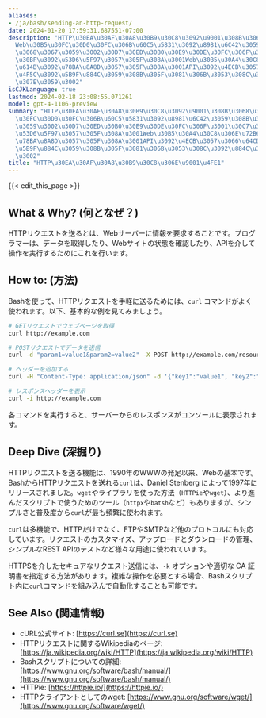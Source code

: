 ```yaml
---
aliases:
- /ja/bash/sending-an-http-request/
date: 2024-01-20 17:59:31.687551-07:00
description: "HTTP\u30EA\u30AF\u30A8\u30B9\u30C8\u3092\u9001\u308B\u3068\u306F\u3001\
  Web\u30B5\u30FC\u30D0\u30FC\u306B\u60C5\u5831\u3092\u8981\u6C42\u3059\u308B\u3053\
  \u3068\u3067\u3059\u3002\u30D7\u30ED\u30B0\u30E9\u30DE\u30FC\u306F\u3001\u30C7\u30FC\
  \u30BF\u3092\u53D6\u5F97\u3057\u305F\u308A\u3001Web\u30B5\u30A4\u30C8\u306E\u72B6\
  \u614B\u3092\u78BA\u8A8D\u3057\u305F\u308A\u3001API\u3092\u4ECB\u3057\u3066\u64CD\
  \u4F5C\u3092\u5B9F\u884C\u3059\u308B\u305F\u3081\u306B\u3053\u308C\u3092\u884C\u3044\
  \u307E\u3059\u3002"
isCJKLanguage: true
lastmod: 2024-02-18 23:08:55.071261
model: gpt-4-1106-preview
summary: "HTTP\u30EA\u30AF\u30A8\u30B9\u30C8\u3092\u9001\u308B\u3068\u306F\u3001Web\u30B5\
  \u30FC\u30D0\u30FC\u306B\u60C5\u5831\u3092\u8981\u6C42\u3059\u308B\u3053\u3068\u3067\
  \u3059\u3002\u30D7\u30ED\u30B0\u30E9\u30DE\u30FC\u306F\u3001\u30C7\u30FC\u30BF\u3092\
  \u53D6\u5F97\u3057\u305F\u308A\u3001Web\u30B5\u30A4\u30C8\u306E\u72B6\u614B\u3092\
  \u78BA\u8A8D\u3057\u305F\u308A\u3001API\u3092\u4ECB\u3057\u3066\u64CD\u4F5C\u3092\
  \u5B9F\u884C\u3059\u308B\u305F\u3081\u306B\u3053\u308C\u3092\u884C\u3044\u307E\u3059\
  \u3002"
title: "HTTP\u30EA\u30AF\u30A8\u30B9\u30C8\u306E\u9001\u4FE1"
---
```


{{< edit_this_page >}}

## What & Why? (何となぜ？)
HTTPリクエストを送るとは、Webサーバーに情報を要求することです。プログラマーは、データを取得したり、Webサイトの状態を確認したり、APIを介して操作を実行するためにこれを行います。

## How to: (方法)
Bashを使って、HTTPリクエストを手軽に送るためには、`curl` コマンドがよく使われます。以下、基本的な例を見てみましょう。

```Bash
# GETリクエストでウェブページを取得
curl http://example.com

# POSTリクエストでデータを送信
curl -d "param1=value1&param2=value2" -X POST http://example.com/resource

# ヘッダーを追加する
curl -H "Content-Type: application/json" -d '{"key1":"value1", "key2":"value2"}' http://example.com/resource

# レスポンスヘッダーを表示
curl -i http://example.com
```

各コマンドを実行すると、サーバーからのレスポンスがコンソールに表示されます。

## Deep Dive (深掘り)
HTTPリクエストを送る機能は、1990年のWWWの発足以来、Webの基本です。BashからHTTPリクエストを送れる`curl`は、Daniel Stenberg によって1997年にリリースされました。`wget`やライブラリを使った方法（`HTTPie`や`wget`）、より進んだスクリプトで使うためのツール（`httpx`や`batsh`など）もありますが、シンプルさと普及度から`curl`が最も頻繁に使われます。

`curl`は多機能で、HTTPだけでなく、FTPやSMTPなど他のプロトコルにも対応しています。リクエストのカスタマイズ、アップロードとダウンロードの管理、シンプルなREST APIのテストなど様々な用途に使われています。

HTTPSを介したセキュアなリクエスト送信には、`-k` オプションや適切な CA 証明書を指定する方法があります。複雑な操作を必要とする場合、Bashスクリプト内に`curl`コマンドを組み込んで自動化することも可能です。

## See Also (関連情報)
- cURL公式サイト: [https://curl.se](https://curl.se)
- HTTPリクエストに関するWikipediaのページ: [https://ja.wikipedia.org/wiki/HTTP](https://ja.wikipedia.org/wiki/HTTP)
- Bashスクリプトについての詳細: [https://www.gnu.org/software/bash/manual/](https://www.gnu.org/software/bash/manual/)
- HTTPie: [https://httpie.io/](https://httpie.io/)
- HTTPクライアントとしてのwget: [https://www.gnu.org/software/wget/](https://www.gnu.org/software/wget/)
